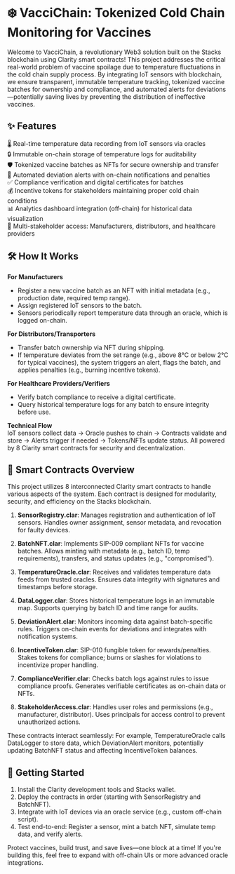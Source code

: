 # ❄️ VacciChain: Tokenized Cold Chain Monitoring for Vaccines

Welcome to VacciChain, a revolutionary Web3 solution built on the Stacks blockchain using Clarity smart contracts! This project addresses the critical real-world problem of vaccine spoilage due to temperature fluctuations in the cold chain supply process. By integrating IoT sensors with blockchain, we ensure transparent, immutable temperature tracking, tokenized vaccine batches for ownership and compliance, and automated alerts for deviations—potentially saving lives by preventing the distribution of ineffective vaccines.

## ✨ Features

🌡️ Real-time temperature data recording from IoT sensors via oracles  
🔒 Immutable on-chain storage of temperature logs for auditability  
🛡️ Tokenized vaccine batches as NFTs for secure ownership and transfer  
🚨 Automated deviation alerts with on-chain notifications and penalties  
✅ Compliance verification and digital certificates for batches  
💰 Incentive tokens for stakeholders maintaining proper cold chain conditions  
📊 Analytics dashboard integration (off-chain) for historical data visualization  
🔄 Multi-stakeholder access: Manufacturers, distributors, and healthcare providers  

## 🛠 How It Works

**For Manufacturers**  
- Register a new vaccine batch as an NFT with initial metadata (e.g., production date, required temp range).  
- Assign registered IoT sensors to the batch.  
- Sensors periodically report temperature data through an oracle, which is logged on-chain.  

**For Distributors/Transporters**  
- Transfer batch ownership via NFT during shipping.  
- If temperature deviates from the set range (e.g., above 8°C or below 2°C for typical vaccines), the system triggers an alert, flags the batch, and applies penalties (e.g., burning incentive tokens).  

**For Healthcare Providers/Verifiers**  
- Verify batch compliance to receive a digital certificate.  
- Query historical temperature logs for any batch to ensure integrity before use.  

**Technical Flow**  
IoT sensors collect data → Oracle pushes to chain → Contracts validate and store → Alerts trigger if needed → Tokens/NFTs update status. All powered by 8 Clarity smart contracts for security and decentralization.

## 📜 Smart Contracts Overview

This project utilizes 8 interconnected Clarity smart contracts to handle various aspects of the system. Each contract is designed for modularity, security, and efficiency on the Stacks blockchain.

1. **SensorRegistry.clar**: Manages registration and authentication of IoT sensors. Handles owner assignment, sensor metadata, and revocation for faulty devices.  

2. **BatchNFT.clar**: Implements SIP-009 compliant NFTs for vaccine batches. Allows minting with metadata (e.g., batch ID, temp requirements), transfers, and status updates (e.g., "compromised").  

3. **TemperatureOracle.clar**: Receives and validates temperature data feeds from trusted oracles. Ensures data integrity with signatures and timestamps before storage.  

4. **DataLogger.clar**: Stores historical temperature logs in an immutable map. Supports querying by batch ID and time range for audits.  

5. **DeviationAlert.clar**: Monitors incoming data against batch-specific rules. Triggers on-chain events for deviations and integrates with notification systems.  

6. **IncentiveToken.clar**: SIP-010 fungible token for rewards/penalties. Stakes tokens for compliance; burns or slashes for violations to incentivize proper handling.  

7. **ComplianceVerifier.clar**: Checks batch logs against rules to issue compliance proofs. Generates verifiable certificates as on-chain data or NFTs.  

8. **StakeholderAccess.clar**: Handles user roles and permissions (e.g., manufacturer, distributor). Uses principals for access control to prevent unauthorized actions.  

These contracts interact seamlessly: For example, TemperatureOracle calls DataLogger to store data, which DeviationAlert monitors, potentially updating BatchNFT status and affecting IncentiveToken balances.

## 🚀 Getting Started

1. Install the Clarity development tools and Stacks wallet.  
2. Deploy the contracts in order (starting with SensorRegistry and BatchNFT).  
3. Integrate with IoT devices via an oracle service (e.g., custom off-chain script).  
4. Test end-to-end: Register a sensor, mint a batch NFT, simulate temp data, and verify alerts.  

Protect vaccines, build trust, and save lives—one block at a time! If you're building this, feel free to expand with off-chain UIs or more advanced oracle integrations.